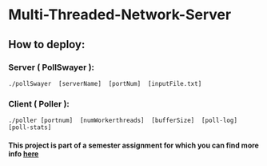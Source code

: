# Multi-Threaded-Network-Server

## How to deploy:

### Server ( PollSwayer ):
    ./pollSwayer  [serverName]  [portNum]  [inputFile.txt]
### Client ( Poller ):
    ./poller [portnum]  [numWorkerthreads]  [bufferSize]  [poll-log]  [poll-stats]


#### This project is part of a semester assignment for which you can find more info [here](https://github.com/panagiotiskon/Multi-Threaded-Network-Server/files/12233943/HW2.pdf)

